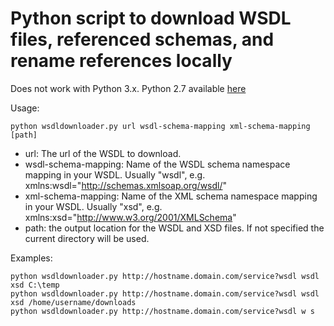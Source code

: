 # Python script to download WSDL files, referenced schemas, and rename references locally

Does not work with Python 3.x. Python 2.7 available [here](https://www.python.org/downloads/)

Usage:

    python wsdldownloader.py url wsdl-schema-mapping xml-schema-mapping [path]

* url: The url of the WSDL to download.
* wsdl-schema-mapping: Name of the WSDL schema namespace mapping in your WSDL. Usually "wsdl", e.g. xmlns:wsdl="http://schemas.xmlsoap.org/wsdl/"
* xml-schema-mapping: Name of the XML schema namespace mapping in your WSDL. Usually "xsd", e.g. xmlns:xsd="http://www.w3.org/2001/XMLSchema"
* path: the output location for the WSDL and XSD files. If not specified the current directory will be used.

Examples:

    python wsdldownloader.py http://hostname.domain.com/service?wsdl wsdl xsd C:\temp
    python wsdldownloader.py http://hostname.domain.com/service?wsdl wsdl xsd /home/username/downloads
    python wsdldownloader.py http://hostname.domain.com/service?wsdl w s

